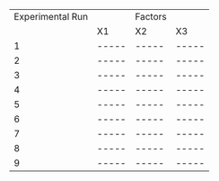 


<div align="center">

|                 |       |           |       |
| -               | -     | -         | -     |
|Experimental Run |       | Factors   |       |
|                 |   X1  |     X2    | X3    |
|1                |-----  |-----      |-----  |
|2|-----|-----|-----|
|3|-----|-----|-----|
|4|-----|-----|-----|
|5|-----|-----|-----|
|6|-----|-----|-----|
|7|-----|-----|-----|
|8|-----|-----|-----|
|9|-----|-----|-----|

<div